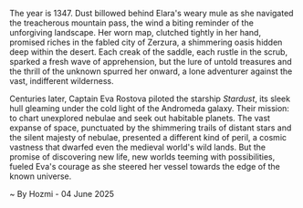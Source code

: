 
The year is 1347.  Dust billowed behind Elara's weary mule as she navigated the treacherous mountain pass, the wind a biting reminder of the unforgiving landscape.  Her worn map, clutched tightly in her hand, promised riches in the fabled city of Zerzura, a shimmering oasis hidden deep within the desert.  Each creak of the saddle, each rustle in the scrub, sparked a fresh wave of apprehension, but the lure of untold treasures and the thrill of the unknown spurred her onward, a lone adventurer against the vast, indifferent wilderness.

Centuries later, Captain Eva Rostova piloted the starship *Stardust*, its sleek hull gleaming under the cold light of the Andromeda galaxy.  Their mission: to chart unexplored nebulae and seek out habitable planets.  The vast expanse of space, punctuated by the shimmering trails of distant stars and the silent majesty of nebulae, presented a different kind of peril, a cosmic vastness that dwarfed even the medieval world's wild lands.  But the promise of discovering new life, new worlds teeming with possibilities, fueled Eva's courage as she steered her vessel towards the edge of the known universe.

~ By Hozmi - 04 June 2025
